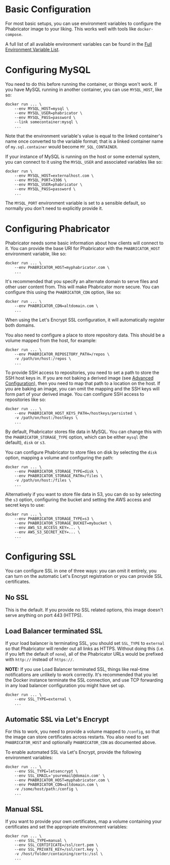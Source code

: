 # Basic Configuration

For most basic setups, you can use environment variables to configure the Phabricator image to your liking.  This works well with tools like `docker-compose`.

A full list of all available environment variables can be found in the [Full Environment Variable List](ENV-LIST.md).

# Configuring MySQL

You need to do this before running the container, or things won't work.  If you have MySQL running in another container, you can use `MYSQL_HOST`, like so:

```
docker run ... \
    --env MYSQL_HOST=mysql \
    --env MYSQL_USER=phabricator \
    --env MYSQL_PASS=password \
    --link somecontainer:mysql \
    ...
```

Note that the environment variable's value is equal to the linked container's name once converted to the variable format; that is a linked container name of `my.sql.container` would become `MY_SQL_CONTAINER`.

If your instance of MySQL is running on the host or some external system, you can connect to it using the `MYSQL_USER` and associated variables like so:

```
docker run \
    --env MYSQL_HOST=externalhost.com \
    --env MYSQL_PORT=3306 \
    --env MYSQL_USER=phabricator \
    --env MYSQL_PASS=password \
    ...
```

The `MYSQL_PORT` environment variable is set to a sensible default, so normally you don't need to explicitly provide it.

# Configuring Phabricator

Phabricator needs some basic information about how clients will connect to it.  You can provide the base URI for Phabricator with the `PHABRICATOR_HOST` environment variable, like so:

```
docker run ... \
    --env PHABRICATOR_HOST=myphabricator.com \
    ...
```

It's recommended that you specify an alternate domain to serve files and other user content from.  This will make Phabricator more secure.  You can configure this using the `PHABRICATOR_CDN` option, like so:

```
docker run ... \
    --env PHABRICATOR_CDN=altdomain.com \
    ...
```

When using the Let's Encrypt SSL configuration, it will automatically register both domains.

You also need to configure a place to store repository data.  This should be a volume mapped from the host, for example:

```
docker run ... \
    --env PHABRICATOR_REPOSITORY_PATH=/repos \
    -v /path/on/host:/repos \
    ...
```

To provide SSH access to repositories, you need to set a path to store the SSH host keys in.  If you are not baking a derived image (see [Advanced Configuration](ADVANCED-CONFIG.md)), then you need to map that path to a location on the host.  If you are baking an image, you can omit the mapping and the SSH keys will form part of your derived image.  You can configure SSH access to repositories like so:

```
docker run ... \
    --env PHABRICATOR_HOST_KEYS_PATH=/hostkeys/persisted \
    -v /path/on/host:/hostkeys \
    ...
```

By default, Phabricator stores file data in MySQL.  You can change this with the `PHABRICATOR_STORAGE_TYPE` option, which can be either `mysql` (the default), `disk` or `s3`.

You can configure Phabricator to store files on disk by selecting the `disk` option, mapping a volume and configuring the path:

```
docker run ... \
    --env PHABRICATOR_STORAGE_TYPE=disk \
    --env PHABRICATOR_STORAGE_PATH=/files \
    -v /path/on/host:/files \
    ...
```

Alternatively if you want to store file data in S3, you can do so by selecting the `s3` option, configuring the bucket and setting the AWS access and secret keys to use:

```
docker run ... \
    --env PHABRICATOR_STORAGE_TYPE=s3 \
    --env PHABRICATOR_STORAGE_BUCKET=mybucket \
    --env AWS_S3_ACCESS_KEY=... \
    --env AWS_S3_SECRET_KEY=... \
    ...
```

# Configuring SSL

You can configure SSL in one of three ways: you can omit it entirely, you can turn on the automatic Let's Encrypt registration or you can provide SSL certificates.

## No SSL

This is the default.  If you provide no SSL related options, this image doesn't serve anything on port 443 (HTTPS).

## Load Balancer terminated SSL

If your load balancer is terminating SSL, you should set `SSL_TYPE` to `external` so that Phabricator will render out all links as HTTPS.  Without doing this (i.e. if you left the default of `none`), all of the Phabricator URLs would be prefixed with `http://` instead of `https://`.

**NOTE:** If you use Load Balancer terminated SSL, things like real-time notifications are unlikely to work correctly.  It's recommended that you let the Docker instance terminate the SSL connection, and use TCP forwarding in any load balancer configuration you might have set up.

```
docker run ... \
    --env SSL_TYPE=external \
    ...
```

## Automatic SSL via Let's Encrypt

For this to work, you need to provide a volume mapped to `/config`, so that the image can store certificates across restarts.  You also need to set `PHABRICATOR_HOST` and optionally `PHABRICATOR_CDN` as documented above.

To enable automated SSL via Let's Encrypt, provide the following environment variables:

```
docker run ... \
    --env SSL_TYPE=letsencrypt \
    --env SSL_EMAIL='youremail@domain.com' \
    --env PHABRICATOR_HOST=myphabricator.com \
    --env PHABRICATOR_CDN=altdomain.com \
    -v /some/host/path:/config \
    ...
```

## Manual SSL

If you want to provide your own certificates, map a volume containing your certificates and set the appropriate environment variables:

```
docker run ... \
    --env SSL_TYPE=manual \
    --env SSL_CERTIFICATE=/ssl/cert.pem \
    --env SSL_PRIVATE_KEY=/ssl/cert.key \
    -v /host/folder/containing/certs:/ssl \
    ...
```
